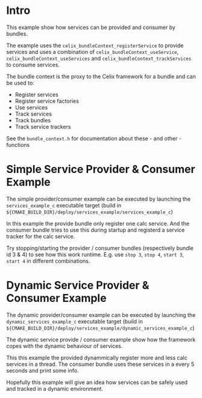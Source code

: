 <!--
Licensed to the Apache Software Foundation (ASF) under one or more
contributor license agreements.  See the NOTICE file distributed with
this work for additional information regarding copyright ownership.
The ASF licenses this file to You under the Apache License, Version 2.0
(the "License"); you may not use this file except in compliance with
the License.  You may obtain a copy of the License at
   
    http://www.apache.org/licenses/LICENSE-2.0

Unless required by applicable law or agreed to in writing, software
distributed under the License is distributed on an "AS IS" BASIS,
WITHOUT WARRANTIES OR CONDITIONS OF ANY KIND, either express or implied.
See the License for the specific language governing permissions and
limitations under the License.
-->

# Intro

This example show how services can be provided and consumer by bundles.

The example uses the `celix_bundleContext_registerService` to provide
services and uses a combination of `celix_bundleContext_useService`,
`celix_bundleContext_useServices` and `celix_bundleContext_trackServices`
to consume services.

The bundle context is the proxy to the Celix framework for a bundle
and can be used to:

- Register services
- Register service factories
- Use services
- Track services
- Track bundles
- Track service trackers

See the `bundle_context.h` for documentation about these - and other -functions

# Simple Service Provider & Consumer Example

The simple provider/consumer example can be executed by launching the
`services_example_c` executable target
(build in `${CMAKE_BUILD_DIR}/deploy/services_example/services_example_c`)

In this example the provide bundle only register one calc service. And
the consumer bundle tries to use this during startup and registerd
a service tracker for the calc service.

Try stopping/starting the provider / consumer bundles (respectively bundle id 3 & 4)
to see how this work runtime. E.g. use `stop 3`, `stop 4`, `start 3`, `start 4` in different combinations.


# Dynamic Service Provider & Consumer Example

The dynamic provider/consumer example can be executed by launching the
`dynamic_services_example_c` executable target
(build in `${CMAKE_BUILD_DIR}/deploy/services_example/dynamic_services_example_c`)

The dynamic service provide / consumer example show how the framework copes
with the dynamic behaviour of services.

This this example the provided dynammically register more and less calc services in a thread.
The consumer bundle uses these services in a every 5 seconds and print some info.

Hopefully this example will give an idea how services can be safely used and tracked in a dynamic environment.

